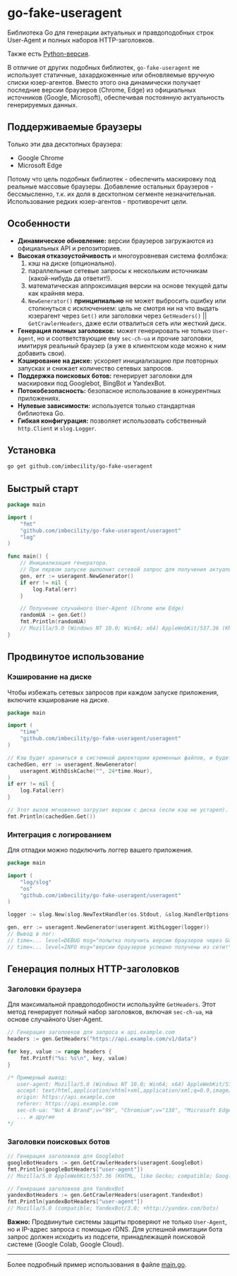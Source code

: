 # go-fake-useragent

Библиотека Go для генерации актуальных и правдоподобных строк User-Agent и полных наборов HTTP-заголовков.

Также есть [Python-версия](https://github.com/imbecility/go-fake-useragent/tree/main/python).

В отличие от других подобных библиотек, `go-fake-useragent` не использует статичные, захардкоженные или обновляемые вручную списки юзер-агентов. Вместо этого она динамически получает последние версии браузеров (Chrome, Edge) из официальных источников (Google, Microsoft), обеспечивая постоянную актуальность генерируемых данных.

## Поддерживаемые браузеры

Только эти два десктопных браузера:

*   Google Chrome
*   Microsoft Edge

Потому что цель подобных библиотек - обеспечить маскировку под реальные массовые браузеры. Добавление остальных браузеров - бессмысленно, т.к. их доля в десктопном сегменте незначительная. Использование редких юзер-агентов - противоречит цели.

## Особенности

*   **Динамическое обновление:** версии браузеров загружаются из официальных API и репозиториев.
*   **Высокая отказоустойчивость** и многоуровневая система фоллбэка:
    1.  кэш на диске (опционально).
    2.  параллельные сетевые запросы к нескольким источникам (какой-нибудь да ответит!).
    3.  математическая аппроксимация версии на основе текущей даты как крайняя мера.
    4. `NewGenerator()` **принципиально** не может выбросить ошибку или столкнуться с исключением: цель не смотря ни на что выдать юзерагент через `Get()` или заголовки через `GetHeaders()` || `GetCrawlerHeaders`, даже если отвалиться сеть или жесткий диск.
*   **Генерация полных заголовков:** может генерировать не только `User-Agent`, но и соответствующие ему `sec-ch-ua` и прочие заголовки, имитируя реальный браузер (а уже в клиентском коде можно к ним добавить свои).
*   **Кэширование на диске:** ускоряет инициализацию при повторных запусках и снижает количество сетевых запросов.
*   **Поддержка поисковых ботов:** генерирует заголовки для маскировки под Googlebot, BingBot и YandexBot.
*   **Потокобезопасность:** безопасное использование в конкурентных приложениях.
*   **Нулевые зависимости:** используется только стандартная библиотека Go.
*   **Гибкая конфигурация:** позволяет использовать собственный `http.Client` и `slog.Logger`.

## Установка

```bash
go get github.com/imbecility/go-fake-useragent
```

## Быстрый старт

```go
package main

import (
	"fmt"
	"github.com/imbecility/go-fake-useragent/useragent"
	"log"
)

func main() {
	// Инициализация генератора.
	// При первом запуске выполнит сетевой запрос для получения актуальных версий.
	gen, err := useragent.NewGenerator()
	if err != nil {
		log.Fatal(err)
	}

	// Получение случайного User-Agent (Chrome или Edge)
	randomUA := gen.Get()
	fmt.Println(randomUA)
	// Mozilla/5.0 (Windows NT 10.0; Win64; x64) AppleWebKit/537.36 (KHTML, like Gecko) Chrome/139.0.7258.67 Safari/537.36
}
```

## Продвинутое использование

### Кэширование на диске

Чтобы избежать сетевых запросов при каждом запуске приложения, включите кэширование на диске.

```go
package main

import (
    "time"
    "github.com/imbecility/go-fake-useragent/useragent"
)

// Кэш будет храниться в системной директории временных файлов, и будет считаться актуальным в течение 24 часов.
cachedGen, err := useragent.NewGenerator(
    useragent.WithDiskCache("", 24*time.Hour),
)
if err != nil {
    log.Fatal(err)
}

// Этот вызов мгновенно загрузит версии с диска (если кэш не устарел).
fmt.Println(cachedGen.Get())
```

### Интеграция с логированием

Для отладки можно подключить логгер вашего приложения.

```go
package main

import (
    "log/slog"
    "os"
    "github.com/imbecility/go-fake-useragent/useragent"
)

logger := slog.New(slog.NewTextHandler(os.Stdout, &slog.HandlerOptions{Level: slog.LevelDebug}))

gen, err := useragent.NewGenerator(useragent.WithLogger(logger))
// Вывод в лог:
// time=... level=DEBUG msg="попытка получить версии браузеров через Google API…"
// time=... level=INFO msg="версии браузеров успешно получены из сети!"
```

## Генерация полных HTTP-заголовков

### Заголовки браузера

Для максимальной правдоподобности используйте `GetHeaders`. Этот метод генерирует полный набор заголовков, включая `sec-ch-ua`, на основе случайного User-Agent.

```go
// Генерация заголовков для запроса к api.example.com
headers := gen.GetHeaders("https://api.example.com/v1/data")

for key, value := range headers {
    fmt.Printf("%s: %s\n", key, value)
}

/* Примерный вывод:
   user-agent: Mozilla/5.0 (Windows NT 10.0; Win64; x64) AppleWebKit/537.36 (KHTML, like Gecko) Chrome/138.0.7204.168 Safari/537.36 Edg/138.0.7204.168
   accept: text/html,application/xhtml+xml,application/xml;q=0.9,image/avif,image/webp,image/apng,*//*;q=0.8,application/signed-exchange;v=b3;q=0.7
   origin: https://api.example.com
   referer: https://api.example.com
   sec-ch-ua: "Not A Brand";v="99", "Chromium";v="138", "Microsoft Edge";v="138"
   ... и другие
*/
```

### Заголовки поисковых ботов

```go
// Генерация заголовков для Googlebot
googleBotHeaders := gen.GetCrawlerHeaders(useragent.GoogleBot)
fmt.Println(googleBotHeaders["user-agent"])
// Mozilla/5.0 AppleWebKit/537.36 (KHTML, like Gecko; compatible; Googlebot/2.1; +http://www.google.com/bot.html) Chrome/139.0.7258.128 Safari/537.36

// Генерация заголовков для YandexBot
yandexBotHeaders := gen.GetCrawlerHeaders(useragent.YandexBot)
fmt.Println(yandexBotHeaders["user-agent"])
// Mozilla/5.0 (compatible; YandexBot/3.0; +http://yandex.com/bots)
```
**Важно:** Продвинутые системы защиты проверяют не только `User-Agent`, но и IP-адрес запроса с помощью rDNS. Для успешной имитации бота запрос должен исходить из подсети, принадлежащей поисковой системе (Google Colab, Google Cloud).


---

Более подробный пример использования в файле [main.go](https://github.com/imbecility/go-fake-useragent/blob/main/main.go).

